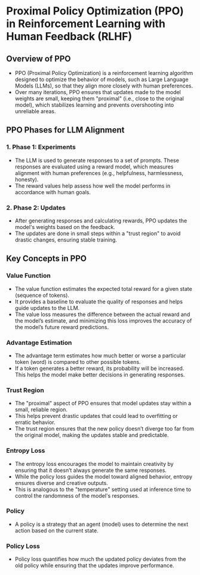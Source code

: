 # Proximal Policy Optimization (PPO) in Reinforcement Learning with Human Feedback (RLHF)

## Overview of PPO
- PPO (Proximal Policy Optimization) is a reinforcement learning algorithm designed to optimize the behavior of models, such as Large Language Models (LLMs), so that they align more closely with human preferences.
- Over many iterations, PPO ensures that updates made to the model weights are small, keeping them "proximal" (i.e., close to the original model), which stabilizes learning and prevents overshooting into unreliable areas.

## PPO Phases for LLM Alignment

### 1. Phase 1: Experiments
- The LLM is used to generate responses to a set of prompts. These responses are evaluated using a reward model, which measures alignment with human preferences (e.g., helpfulness, harmlessness, honesty).
- The reward values help assess how well the model performs in accordance with human goals.

### 2. Phase 2: Updates
- After generating responses and calculating rewards, PPO updates the model's weights based on the feedback.
- The updates are done in small steps within a "trust region" to avoid drastic changes, ensuring stable training.

## Key Concepts in PPO

### Value Function
- The value function estimates the expected total reward for a given state (sequence of tokens).
- It provides a baseline to evaluate the quality of responses and helps guide updates to the LLM.
- The value loss measures the difference between the actual reward and the model’s estimate, and minimizing this loss improves the accuracy of the model’s future reward predictions.

### Advantage Estimation
- The advantage term estimates how much better or worse a particular token (word) is compared to other possible tokens.
- If a token generates a better reward, its probability will be increased. This helps the model make better decisions in generating responses.

### Trust Region
- The "proximal" aspect of PPO ensures that model updates stay within a small, reliable region.
- This helps prevent drastic updates that could lead to overfitting or erratic behavior.
- The trust region ensures that the new policy doesn’t diverge too far from the original model, making the updates stable and predictable.

### Entropy Loss
- The entropy loss encourages the model to maintain creativity by ensuring that it doesn’t always generate the same responses.
- While the policy loss guides the model toward aligned behavior, entropy ensures diverse and creative outputs.
- This is analogous to the "temperature" setting used at inference time to control the randomness of the model's responses.

### Policy
- A policy is a strategy that an agent (model) uses to determine the next action based on the current state.

### Policy Loss
- Policy loss quantifies how much the updated policy deviates from the old policy while ensuring that the updates improve performance.

